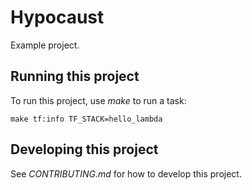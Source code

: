 # Hypocaust

Example project.

## Running this project

To run this project, use *make* to run a task:

    make tf:info TF_STACK=hello_lambda

## Developing this project

See *CONTRIBUTING.md* for how to develop this project.
